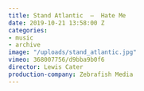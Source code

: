 ```yaml
---
title: Stand Atlantic  —  Hate Me
date: 2019-10-21 13:58:00 Z
categories:
- music
- archive
image: "/uploads/stand_atlantic.jpg"
vimeo: 368007756/d9bba9b0f6
director: Lewis Cater
production-company: Zebrafish Media
---
```


